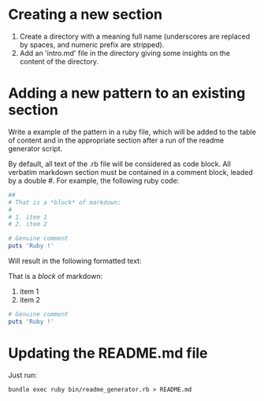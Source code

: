 # Creating a new section

1. Create a directory with a meaning full name (underscores are
replaced by spaces, and numeric prefix are stripped).
2. Add an 'intro.md' file in the directory giving some insights on the
content of the directory.

# Adding a new pattern to an existing section

Write a example of the pattern in a ruby file, which will be added to the
table of content and in the appropriate section after a run of the readme
generator script.

By default, all text of the .rb file will be considered as code block.
All verbatim markdown section must be contained in a comment block,
leaded by a double #.
For example, the following ruby code:
```ruby
##
# That is a *block* of markdown:
#
# 1. item 1
# 2. item 2

# Genuine comment
puts 'Ruby !'
```

Will result in the following formatted text:

That is a *block* of markdown:

1. item 1
2. item 2

```ruby
# Genuine comment
puts 'Ruby !'
```

# Updating the README.md file

Just run:

```
bundle exec ruby bin/readme_generator.rb > README.md
```

